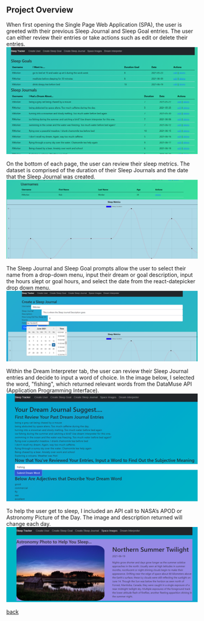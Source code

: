 ## Project Overview

When first opening the Single Page Web Application (SPA), the user is greeted with their previous Sleep Journal and Sleep Goal entries. The user can either review their entries or take actions such as edit or delete their entries. 
![Main Page Top](images/mainPage01.PNG)

On the bottom of each page, the user can review their sleep metrics. The dataset is comprised of the duration of their Sleep Journals and the date that the Sleep Journal was created. 
![Main Page Bottom](images/mainPage02.PNG)

The Sleep Journal and Sleep Goal prompts allow the user to select their name from a drop-down menu, input their dream or goal description, input the hours slept or goal hours, and select the date from the react-datepicker drop down menu.
![Sleep Journal](images/sleepJournal.PNG)

Within the Dream Interpreter tab, the user can review their Sleep Journal entries and decide to input a word of choice. In the image below, I selected the word, "fishing", which returned relevant words from the DataMuse API (Application Programming Interface). 
![Dream Interpreter](images/dreamInterp.PNG)

To help the user get to sleep, I included an API call to NASA’s APOD or Astronomy Picture of the Day. The image and description returned will change each day.
![NASA Image APOD](images/NasaImage.PNG)

[back](index.html)


